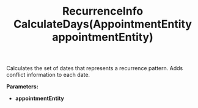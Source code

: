 ﻿---
uid: crmscript_ref_NSAppointmentAgent_CalculateDays
title: RecurrenceInfo CalculateDays(AppointmentEntity appointmentEntity)
intellisense: NSAppointmentAgent.CalculateDays
keywords: NSAppointmentAgent, CalculateDays
so.topic: reference
---

Calculates the set of dates that represents a recurrence pattern. Adds conflict information to each date.

**Parameters:**
 - **appointmentEntity** 

